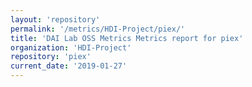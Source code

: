 ```yaml
---
layout: 'repository'
permalink: '/metrics/HDI-Project/piex/'
title: 'DAI Lab OSS Metrics Metrics report for piex'
organization: 'HDI-Project'
repository: 'piex'
current_date: '2019-01-27'
---
```

